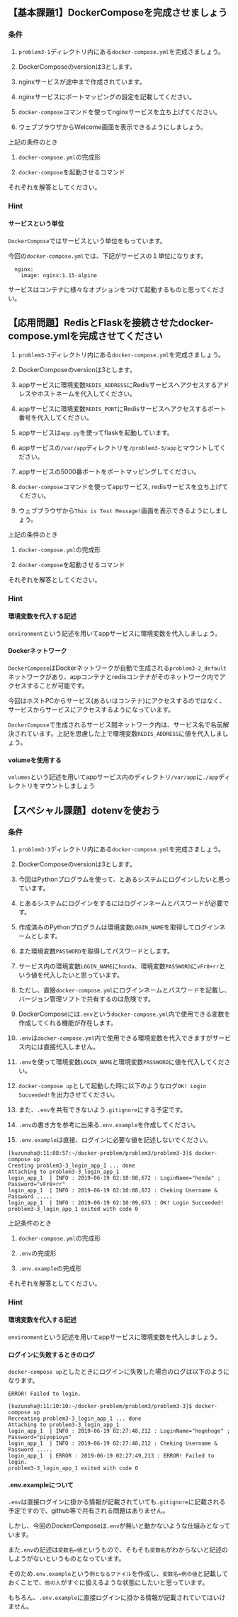 ## 【基本課題1】DockerComposeを完成させましょう

### 条件

1. `problem3-1`ディレクトリ内にある`docker-compose.yml`を完成さましょう。

1. DockerComposeのversionは3とします。

1. nginxサービスが途中まで作成されています。

1. nginxサービスにポートマッピングの設定を記載してください。

1. `docker-compose`コマンドを使ってnginxサービスを立ち上げてください。

1. ウェブブラウザからWelcome画面を表示できるようにしましょう。

上記の条件のとき

1. `docker-compose.yml`の完成形

1. `docker-compose`を起動させるコマンド

それぞれを解答としてください。

### Hint

#### サービスという単位

`DockerCompose`ではサービスという単位をもっています。

今回の`docker-compose.yml`では、下記がサービスの１単位になります。

```
  nginx:
    image: nginx:1.15-alpine
```
サービスはコンテナに様々なオプションをつけて起動するものと思ってください。

## 【応用問題】RedisとFlaskを接続させたdocker-compose.ymlを完成させてください

1. `problem3-3`ディレクトリ内にある`docker-compose.yml`を完成さましょう。

1. DockerComposeのversionは3とします。

1. appサービスに環境変数`REDIS_ADDRESS`にRedisサービスへアクセスするアドレスやホストネームを代入してください。

1. appサービスに環境変数`REDIS_PORT`にRedisサービスへアクセスするポート番号を代入してください。

1. appサービスは`app.py`を使ってflaskを起動しています。

1. appサービスの`/var/app`ディレクトリを`/problem3-3/app`とマウントしてください。

1. appサービスの5000番ポートをポートマッピングしてください。

1. `docker-compose`コマンドを使ってappサービス, redisサービスを立ち上げてください。

1. ウェブブラウザから`This is Test Message!`画面を表示できるようにしましょう。

上記の条件のとき

1. `docker-compose.yml`の完成形

1. `docker-compose`を起動させるコマンド

それぞれを解答としてください。

### Hint

#### 環境変数を代入する記述

`environment`という記述を用いてappサービスに環境変数を代入しましょう。

#### Dockerネットワーク

`DockerCompose`はDockerネットワークが自動で生成される`problem3-2_default`ネットワークがあり、appコンテナとredisコンテナがそのネットワーク内でアクセスすることが可能です。

今回はホストPCからサービス(あるいはコンテナ)にアクセスするのではなく、サービスからサービスにアクセスするようになっています。

`DockerCompose`で生成されるサービス間ネットワーク内は、サービス名で名前解決されています。上記を思慮した上で環境変数`REDIS_ADDRESS`に値を代入しましょう。

#### volumeを使用する

`volumes`という記述を用いてappサービス内のディレクトリ`/var/app`に`./app`ディレクトリをマウントしましょう

## 【スペシャル課題】dotenvを使おう

### 条件

1. `problem3-3`ディレクトリ内にある`docker-compose.yml`を完成さましょう。

1. DockerComposeのversionは3とします。

1. 今回はPythonプログラムを使って、とあるシステムにログインしたいと思っています。

1. とあるシステムにログインをするにはログインネームとパスワードが必要です。

1. 作成済みのPythonプログラムは環境変数`LOGIN_NAME`を取得してログインネームとします。

1. また環境変数`PASSWORD`を取得してパスワードとします。

1. サービス内の環境変数`LOGIN_NAME`に`honda`、環境変数`PASSWORD`に`vFr8+rr`という値を代入したいと思っています。

1. ただし、直接`docker-compose.yml`にログインネームとパスワードを記載し、バージョン管理ソフトで共有するのは危険です。

1. DockerComposeには`.env`という`docker-compose.yml`内で使用できる変数を作成してくれる機能が存在します。

1. `.env`は`docker-compose.yml`内で使用できる環境変数を代入できますがサービス内には直接代入しません。

1. `.env`を使って環境変数`LOGIN_NAME`と環境変数`PASSWORD`に値を代入してください。

1. `docker-compose up`として起動した時に以下のようなログ`OK! Login Succeeded!`を出力させてください。

1. また、`.env`を共有できないよう`.gitignore`にする予定です。

1. `.env`の書き方を参考に出来る`.env.example`を作成してください。

1. `.env.example`は直接、ログインに必要な値を記述しないでください。

```
[kuzunoha@:11:08:57:~/docker-problem/problem3/problem3-3]$ docker-compose up
Creating problem3-3_login_app_1 ... done
Attaching to problem3-3_login_app_1
login_app_1  | INFO : 2019-06-19 02:10:08,672 : LoginName="honda" ; Password="vFr8+rr"
login_app_1  | INFO : 2019-06-19 02:10:08,672 : Cheking Username & Password .....
login_app_1  | INFO : 2019-06-19 02:10:09,673 : OK! Login Succeeded!
problem3-3_login_app_1 exited with code 0
```

上記条件のとき

1. `docker-compose.yml`の完成形

1. `.env`の完成形

1. `.env.example`の完成形


それぞれを解答としてください。

### Hint

#### 環境変数を代入する記述

`environment`という記述を用いてappサービスに環境変数を代入しましょう。

#### ログインに失敗するときのログ

`docker-compose up`としたときにログインに失敗した場合のログは以下のようになります。

`ERROR! Failed to login.`

```
[kuzunoha@:11:10:10:~/docker-problem/problem3/problem3-3]$ docker-compose up
Recreating problem3-3_login_app_1 ... done
Attaching to problem3-3_login_app_1
login_app_1  | INFO : 2019-06-19 02:27:48,212 : LoginName="hogehoge" ; Password="piyopioyo"
login_app_1  | INFO : 2019-06-19 02:27:48,212 : Cheking Username & Password .....
login_app_1  | ERROR : 2019-06-19 02:27:49,213 : ERROR! Failed to login.
problem3-3_login_app_1 exited with code 0
```

#### .env.exampleについて

`.env`は直接ログインに掛かる情報が記載されていても`.gitignore`に記載される予定ですので、github等で共有される問題はありません。

しかし、今回のDockerComposeは`.env`が無いと動かないような仕組みとなっています。

また`.env`の記述は`変数名=値`というもので、そもそも`変数名`がわからないと記述のしようがないというものとなっています。

そのため`.env.example`という`例となるファイル`を作成し、`変数名=例の値`と記載しておくことで、`他の人`がすぐに扱えるような状態にしたいと思っています。

もちろん、`.env.example`に直接ログインに掛かる情報が記載されていてはいけません。
